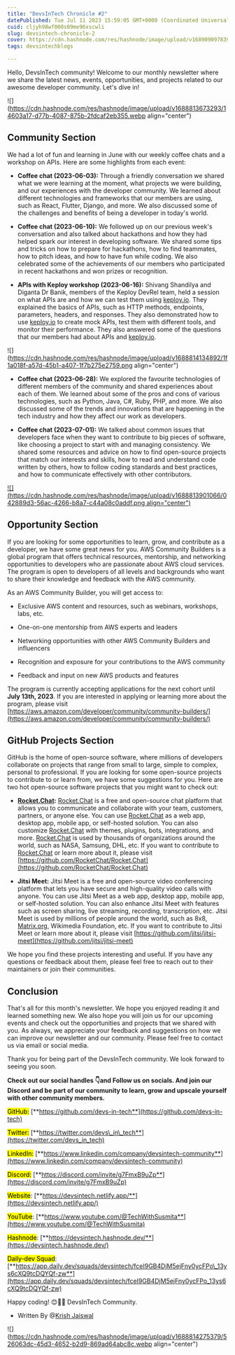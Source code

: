 ```yaml
---
title: "DevsInTech Chronicle #2"
datePublished: Tue Jul 11 2023 15:59:05 GMT+0000 (Coordinated Universal Time)
cuid: cljyh98wf000s09me96xscwli
slug: devsintech-chronicle-2
cover: https://cdn.hashnode.com/res/hashnode/image/upload/v1689090978394/3977fe66-cbbe-4730-8524-147e53fed550.png
tags: devsintechblogs

---
```


Hello, DevsInTech community! Welcome to our monthly newsletter where we share the latest news, events, opportunities, and projects related to our awesome developer community. Let's dive in!

![](https://cdn.hashnode.com/res/hashnode/image/upload/v1688813673293/14603a17-d77b-4087-875b-2fdcaf2eb355.webp align="center")

## Community Section

We had a lot of fun and learning in June with our weekly coffee chats and a workshop on APIs. Here are some highlights from each event:

* **Coffee chat (2023-06-03):** Through a friendly conversation we shared what we were learning at the moment, what projects we were building, and our experiences with the developer community. We learned about different technologies and frameworks that our members are using, such as React, Flutter, Django, and more. We also discussed some of the challenges and benefits of being a developer in today's world.
    
* **Coffee chat (2023-06-10):** We followed up on our previous week's conversation and also talked about hackathons and how they had helped spark our interest in developing software. We shared some tips and tricks on how to prepare for hackathons, how to find teammates, how to pitch ideas, and how to have fun while coding. We also celebrated some of the achievements of our members who participated in recent hackathons and won prizes or recognition.
    
* **APIs with Keploy workshop (2023-06-16):** Shivang Shandilya and Diganta Dr Banik, members of the Keploy DevRel team, held a session on what APIs are and how we can test them using [keploy.io](http://keploy.io). They explained the basics of APIs, such as HTTP methods, endpoints, parameters, headers, and responses. They also demonstrated how to use [keploy.io](http://keploy.io) to create mock APIs, test them with different tools, and monitor their performance. They also answered some of the questions that our members had about APIs and [keploy.io](http://keploy.io).
    

![](https://cdn.hashnode.com/res/hashnode/image/upload/v1688814134892/1f1a018f-a57d-45b1-a407-1f7b275e2759.png align="center")

* **Coffee chat (2023-06-28):** We explored the favourite technologies of different members of the community and shared experiences about each of them. We learned about some of the pros and cons of various technologies, such as Python, Java, C#, Ruby, PHP, and more. We also discussed some of the trends and innovations that are happening in the tech industry and how they affect our work as developers.
    
* **Coffee chat (2023-07-01):** We talked about common issues that developers face when they want to contribute to big pieces of software, like choosing a project to start with and managing consistency. We shared some resources and advice on how to find open-source projects that match our interests and skills, how to read and understand code written by others, how to follow coding standards and best practices, and how to communicate effectively with other contributors.
    

[![](https://cdn.hashnode.com/res/hashnode/image/upload/v1688813901066/042889d3-56ac-4266-b8a7-c44a08c0addf.png align="center")](https://discord.gg/Xmk9ZGDtE8)

## Opportunity Section

If you are looking for some opportunities to learn, grow, and contribute as a developer, we have some great news for you. AWS Community Builders is a global program that offers technical resources, mentorship, and networking opportunities to developers who are passionate about AWS cloud services. The program is open to developers of all levels and backgrounds who want to share their knowledge and feedback with the AWS community.

As an AWS Community Builder, you will get access to:

* Exclusive AWS content and resources, such as webinars, workshops, labs, etc.
    
* One-on-one mentorship from AWS experts and leaders
    
* Networking opportunities with other AWS Community Builders and influencers
    
* Recognition and exposure for your contributions to the AWS community
    
* Feedback and input on new AWS products and features
    

The program is currently accepting applications for the next cohort until **July 13th, 2023**. If you are interested in applying or learning more about the program, please visit [https://aws.amazon.com/developer/community/community-builders/](https://aws.amazon.com/developer/community/community-builders/)

## GitHub Projects Section

GitHub is the home of open-source software, where millions of developers collaborate on projects that range from small to large, simple to complex, personal to professional. If you are looking for some open-source projects to contribute to or learn from, we have some suggestions for you. Here are two hot open-source software projects that you might want to check out:

* [**Rocket.Chat**](http://Rocket.Chat)**:** [Rocket.Chat](http://Rocket.Chat) is a free and open-source chat platform that allows you to communicate and collaborate with your team, customers, partners, or anyone else. You can use [Rocket.Chat](http://Rocket.Chat) as a web app, desktop app, mobile app, or self-hosted solution. You can also customize [Rocket.Chat](http://Rocket.Chat) with themes, plugins, bots, integrations, and more. [Rocket.Chat](http://Rocket.Chat) is used by thousands of organizations around the world, such as NASA, Samsung, DHL, etc. If you want to contribute to [Rocket.Chat](http://Rocket.Chat) or learn more about it, please visit [https://github.com/RocketChat/Rocket.Chat](https://github.com/RocketChat/Rocket.Chat)
    
* **Jitsi Meet:** Jitsi Meet is a free and open-source video conferencing platform that lets you have secure and high-quality video calls with anyone. You can use Jitsi Meet as a web app, desktop app, mobile app, or self-hosted solution. You can also enhance Jitsi Meet with features such as screen sharing, live streaming, recording, transcription, etc. Jitsi Meet is used by millions of people around the world, such as 8x8, [Matrix.org](http://Matrix.org), Wikimedia Foundation, etc. If you want to contribute to Jitsi Meet or learn more about it, please visit [https://github.com/jitsi/jitsi-meet](https://github.com/jitsi/jitsi-meet)
    

We hope you find these projects interesting and useful. If you have any questions or feedback about them, please feel free to reach out to their maintainers or join their communities.

## Conclusion

That's all for this month's newsletter. We hope you enjoyed reading it and learned something new. We also hope you will join us for our upcoming events and check out the opportunities and projects that we shared with you. As always, we appreciate your feedback and suggestions on how we can improve our newsletter and our community. Please feel free to contact us via email or social media.

Thank you for being part of the DevsInTech community. We look forward to seeing you soon.

**Check out our social handles 👇and Follow us on socials. And join our Discord and be part of our community to learn, grow and upscale yourself with other community members.**

<mark>GitHub:</mark> [**https://github.com/devs-in-tech**](https://github.com/devs-in-tech)

<mark>Twitter:</mark> [**https://twitter.com/devs\_in\_tech**](https://twitter.com/devs_in_tech)

<mark>LinkedIn:</mark> [**https://www.linkedin.com/company/devsintech-community**](https://www.linkedin.com/company/devsintech-community)

<mark>Discord:</mark> [**https://discord.com/invite/g7FmxB9uZp**](https://discord.com/invite/g7FmxB9uZp)

<mark>Website</mark>: [**https://devsintech.netlify.app/**](https://devsintech.netlify.app/)

<mark>YouTube</mark>: [**https://www.youtube.com/@TechWithSusmita**](https://www.youtube.com/@TechWithSusmita)

<mark>Hashnode</mark>: [**https://devsintech.hashnode.dev/**](https://devsintech.hashnode.dev/)

<mark>Daily-dev Squad</mark>: [**https://app.daily.dev/squads/devsintech/fceI9GB4DjM5ejFny0ycFPo\_13ys6cXQ9tcDQYQf-zw**](https://app.daily.dev/squads/devsintech/fceI9GB4DjM5ejFny0ycFPo_13ys6cXQ9tcDQYQf-zw)

Happy coding! 😊👨‍💻 DevsInTech Community.

* Written By @[Krish Jaiswal](@Krish4856)
    

![](https://cdn.hashnode.com/res/hashnode/image/upload/v1688814275379/526063dc-45d3-4652-b2d9-869ad64abc8c.webp align="center")
